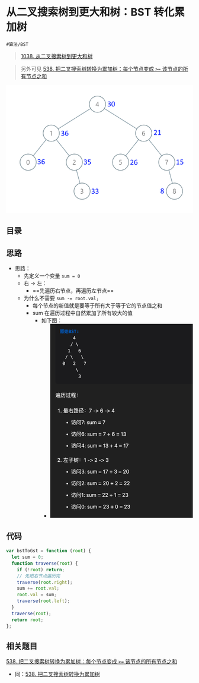 
# 从二叉搜索树到更大和树：BST 转化累加树


`#算法/BST` 

> [1038. 从二叉搜索树到更大和树](https://leetcode.cn/problems/binary-search-tree-to-greater-sum-tree/)

>  另外可见 [538. 把二叉搜索树转换为累加树：每个节点变成 `>=` 该节点的所有节点之和](/post/fBUZGFAm.html)

![图片&文件](./files/20250216.png)


## 目录
<!-- toc -->
 ## 思路 

- 思路：
	- 先定义一个变量 `sum = 0`
	- 右 → 左：
		- ==先遍历右节点，再遍历左节点==
	- 为什么不需要 `sum -= root.val;`
		- 每个节点的新值就是要等于所有大于等于它的节点值之和
		- sum 在遍历过程中自然累加了所有较大的值
			- 如下图：
				- ![图片&文件](./files/20250108-5.png)

## 代码

```javascript hl:5
var bstToGst = function (root) {
  let sum = 0;
  function traverse(root) {
    if (!root) return;
    // 先把右节点遍历完
    traverse(root.right);
    sum += root.val;
    root.val = sum;
    traverse(root.left);
  }
  traverse(root);
  return root;
};

```

## 相关题目

[538. 把二叉搜索树转换为累加树：每个节点变成 `>=` 该节点的所有节点之和](/post/fBUZGFAm.html)

- 同：[538. 把二叉搜索树转换为累加树](https://leetcode.cn/problems/convert-bst-to-greater-tree/)
